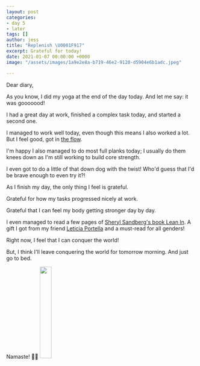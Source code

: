 ```yaml
---
layout: post
categories:
- day 5
- later
tags: []
author: jess
title: "Replenish \U0001F917"
excerpt: Grateful for today!
date: 2021-01-07 00:00:00 +0000
image: "/assets/images/1a9e2e8a-b719-46e2-9120-d5904e6b1adc.jpeg"

---
```

Dear diary,

As you know, I did my yoga at the end of the day today. And let me say: it was gooooood!

I had a great day at work, finished a complex task today, and started a second one.

I managed to work well today, even though this means I also worked a lot. But I feel good, got in [the flow](https://www.coderhood.com/15-best-ways-to-achieve-flow/).

I'm happy I also managed to do most full planks today; I usually do them knees down as I'm still working to build core strength.

I even got to do a little of that down dog with the twist! Who'd guess that I'd be brave enough to even try it?!

As I finish my day, the only thing I feel is grateful.

Grateful for how my tasks progressed nicely at work.

Grateful that I can feel my body getting stronger day by day.

I even managed to read a few pages of [Sheryl Sandberg's book Lean In](https://www.amazon.com.br/dp/B009LMTDL0/ref=dp-kindle-redirect?_encoding=UTF8&btkr=1). A gift I got from my friend [Leticia Portella](http://leportella.com/) and a must-read for all genders!

Right now, I feel that I can conquer the world!

But, I think I'll leave conquering the world for tomorrow morning. And just go to bed.

Namaste! 🧘‍♀️ <img width="25%" height="25%" src="{{site.url}}{{site.baseurl}}/assets/images/jess-signature.gif">
